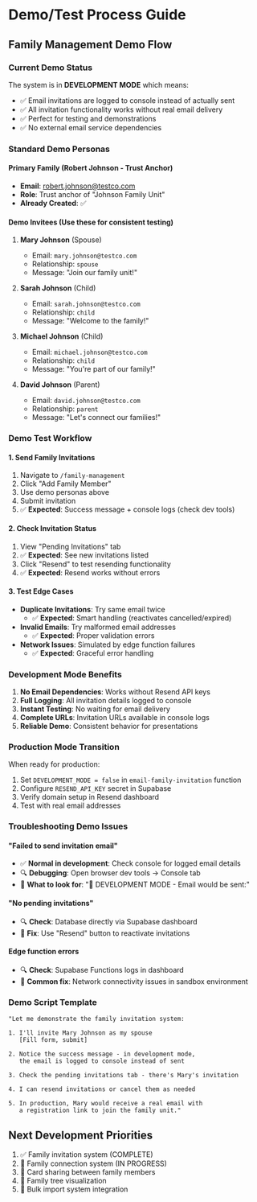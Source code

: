 # Demo/Test Process Guide

## Family Management Demo Flow

### Current Demo Status
The system is in **DEVELOPMENT MODE** which means:
- ✅ Email invitations are logged to console instead of actually sent
- ✅ All invitation functionality works without real email delivery  
- ✅ Perfect for testing and demonstrations
- ✅ No external email service dependencies

### Standard Demo Personas

#### Primary Family (Robert Johnson - Trust Anchor)
- **Email**: robert.johnson@testco.com
- **Role**: Trust anchor of "Johnson Family Unit"
- **Already Created**: ✅

#### Demo Invitees (Use these for consistent testing)

1. **Mary Johnson** (Spouse)
   - Email: `mary.johnson@testco.com`
   - Relationship: `spouse`
   - Message: "Join our family unit!"

2. **Sarah Johnson** (Child)  
   - Email: `sarah.johnson@testco.com`
   - Relationship: `child`
   - Message: "Welcome to the family!"

3. **Michael Johnson** (Child)
   - Email: `michael.johnson@testco.com`  
   - Relationship: `child`
   - Message: "You're part of our family!"

4. **David Johnson** (Parent)
   - Email: `david.johnson@testco.com`
   - Relationship: `parent`
   - Message: "Let's connect our families!"

### Demo Test Workflow

#### 1. Send Family Invitations
1. Navigate to `/family-management`
2. Click "Add Family Member" 
3. Use demo personas above
4. Submit invitation
5. ✅ **Expected**: Success message + console logs (check dev tools)

#### 2. Check Invitation Status
1. View "Pending Invitations" tab
2. ✅ **Expected**: See new invitations listed
3. Click "Resend" to test resending functionality
4. ✅ **Expected**: Resend works without errors

#### 3. Test Edge Cases
- **Duplicate Invitations**: Try same email twice
  - ✅ **Expected**: Smart handling (reactivates cancelled/expired)
- **Invalid Emails**: Try malformed email addresses  
  - ✅ **Expected**: Proper validation errors
- **Network Issues**: Simulated by edge function failures
  - ✅ **Expected**: Graceful error handling

### Development Mode Benefits

1. **No Email Dependencies**: Works without Resend API keys
2. **Full Logging**: All invitation details logged to console  
3. **Instant Testing**: No waiting for email delivery
4. **Complete URLs**: Invitation URLs available in console logs
5. **Reliable Demo**: Consistent behavior for presentations

### Production Mode Transition

When ready for production:
1. Set `DEVELOPMENT_MODE = false` in `email-family-invitation` function
2. Configure `RESEND_API_KEY` secret in Supabase
3. Verify domain setup in Resend dashboard
4. Test with real email addresses

### Troubleshooting Demo Issues

#### "Failed to send invitation email"
- ✅ **Normal in development**: Check console for logged email details
- 🔍 **Debugging**: Open browser dev tools → Console tab
- 📧 **What to look for**: "📧 DEVELOPMENT MODE - Email would be sent:"

#### "No pending invitations" 
- 🔍 **Check**: Database directly via Supabase dashboard
- 🔧 **Fix**: Use "Resend" button to reactivate invitations

#### Edge function errors
- 🔍 **Check**: Supabase Functions logs in dashboard
- 🔧 **Common fix**: Network connectivity issues in sandbox environment

### Demo Script Template

```
"Let me demonstrate the family invitation system:

1. I'll invite Mary Johnson as my spouse
   [Fill form, submit]
   
2. Notice the success message - in development mode, 
   the email is logged to console instead of sent
   
3. Check the pending invitations tab - there's Mary's invitation
   
4. I can resend invitations or cancel them as needed
   
5. In production, Mary would receive a real email with 
   a registration link to join the family unit."
```

## Next Development Priorities

1. ✅ Family invitation system (COMPLETE)
2. 🔄 Family connection system (IN PROGRESS)  
3. 📅 Card sharing between family members
4. 📅 Family tree visualization
5. 📅 Bulk import system integration